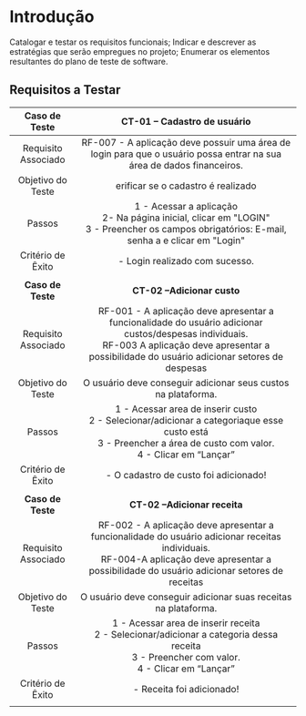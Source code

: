 # Introdução

Catalogar e testar os requisitos funcionais;
Indicar e descrever as estratégias que serão empregues no projeto;
Enumerar os elementos resultantes do plano de teste de software.

## Requisitos a Testar

| **Caso de Teste** 	| **CT-01 – Cadastro de usuário** 	|
|:---:	|:---:	|
|	Requisito Associado 	| RF-007 - A aplicação deve possuir uma área de login para que o usuário possa entrar na sua área de dados financeiros. |
| Objetivo do Teste 	|erificar se o cadastro é realizado |
| Passos 	|1 - Acessar a aplicação <br> 2- Na página inicial, clicar em "LOGIN" <br> 3 - Preencher os campos obrigatórios: E-mail, senha a e clicar em "Login" |
|Critério de Êxito | - Login realizado com sucesso. |
|  	|  	|
| **Caso de Teste** 	| **CT-02 –Adicionar custo**	|
|Requisito Associado | RF-001 - A aplicação deve apresentar a funcionalidade do usuário adicionar custos/despesas individuais. <br> RF-003 A aplicação deve apresentar a possibilidade do usuário adicionar setores de despesas <br>|
| Objetivo do Teste 	| O usuário deve conseguir adicionar seus custos na plataforma. <br>|
| Passos 	| 1 - Acessar area de inserir custo <br> 2 - Selecionar/adicionar a categoriaque esse custo está  <br> 3 - Preencher a área de custo com valor. <br> 4 - Clicar em “Lançar” |
|Critério de Êxito | - O cadastro de custo foi adicionado!|
|  	|  	|
| **Caso de Teste** 	| **CT-02 –Adicionar receita**	|
|Requisito Associado | RF-002 - A aplicação deve apresentar a funcionalidade do usuário adicionar receitas individuais. <br> RF-004-A aplicação deve apresentar a possibilidade do usuário adicionar setores de receitas|
| Objetivo do Teste 	| O usuário deve conseguir adicionar suas receitas na plataforma. <br>|
| Passos 	| 1 - Acessar area de inserir receita <br> 2 - Selecionar/adicionar a categoria dessa receita <br> 3 - Preencher com valor. <br> 4 - Clicar em “Lançar” |
|Critério de Êxito | - Receita foi adicionado!|
|  	|  	|
